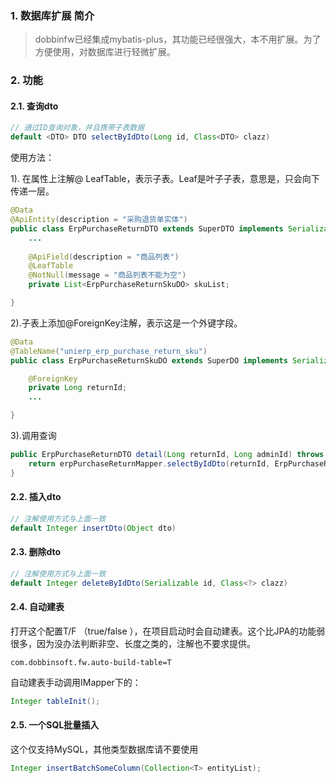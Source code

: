 ### 1. 数据库扩展 简介

> dobbinfw已经集成mybatis-plus，其功能已经很强大，本不用扩展。为了方便使用，对数据库进行轻微扩展。

### 2. 功能

#### 2.1. 查询dto

```java
// 通过ID查询对象，并且携带子表数据
default <DTO> DTO selectByIdDto(Long id, Class<DTO> clazz)
```

使用方法：

1). 在属性上注解@ LeafTable，表示子表。Leaf是叶子子表，意思是，只会向下传递一层。

```java
@Data
@ApiEntity(description = "采购退货单实体")
public class ErpPurchaseReturnDTO extends SuperDTO implements Serializable {
	...
        
    @ApiField(description = "商品列表")
    @LeafTable
    @NotNull(message = "商品列表不能为空")
    private List<ErpPurchaseReturnSkuDO> skuList;

}
```
2).子表上添加@ForeignKey注解，表示这是一个外键字段。

```java
@Data
@TableName("unierp_erp_purchase_return_sku")
public class ErpPurchaseReturnSkuDO extends SuperDO implements Serializable {

    @ForeignKey
    private Long returnId;
	...

}
```

3).调用查询

```java
public ErpPurchaseReturnDTO detail(Long returnId, Long adminId) throws ServiceException {
    return erpPurchaseReturnMapper.selectByIdDto(returnId, ErpPurchaseReturnDTO.class);
}
```

#### 2.2. 插入dto

```java
// 注解使用方式与上面一致
default Integer insertDto(Object dto)
```

#### 2.3. 删除dto

```java
// 注解使用方式与上面一致
default Integer deleteByIdDto(Serializable id, Class<?> clazz)
```

#### 2.4. 自动建表

打开这个配置T/F （true/false ），在项目启动时会自动建表。这个比JPA的功能弱很多，因为没办法判断非空、长度之类的，注解也不要求提供。

```properties
com.dobbinsoft.fw.auto-build-table=T
```

自动建表手动调用IMapper下的：

```java
Integer tableInit();
```

#### 2.5. 一个SQL批量插入

这个仅支持MySQL，其他类型数据库请不要使用

```java
Integer insertBatchSomeColumn(Collection<T> entityList);
```

